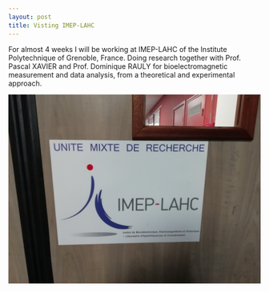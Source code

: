 ```yaml
---
layout: post
title: Visting IMEP-LAHC
---
```

For almost 4 weeks I will be working at IMEP-LAHC of the 
Institute Polytechnique of Grenoble, France.
Doing research together with Prof. Pascal XAVIER and Prof. 
Dominique RAULY for bioelectromagnetic
measurement and data analysis, from a theoretical and experimental approach.

![IMEP-LAHC](/figures/imep.jpg)
